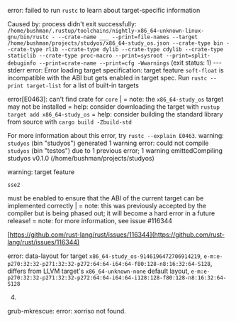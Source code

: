 error: failed to run `rustc` to learn about target-specific information

Caused by:
process didn't exit successfully: `/home/bushman/.rustup/toolchains/nightly-x86_64-unknown-linux-gnu/bin/rustc - --crate-name ___ --print=file-names --target /home/bushman/projects/studyos/x86_64-study_os.json --crate-type bin --crate-type rlib --crate-type dylib --crate-type cdylib --crate-type staticlib --crate-type proc-macro --print=sysroot --print=split-debuginfo --print=crate-name --print=cfg -Wwarnings` (exit status: 1)
--- stderr
error: Error loading target specification: target feature `soft-float` is incompatible with the ABI but gets enabled in target spec. Run `rustc --print target-list` for a list of built-in targets

error[E0463]: can't find crate for `core`
|
= note: the `x86_64-study_os` target may not be installed
= help: consider downloading the target with `rustup target add x86_64-study_os`
= help: consider building the standard library from source with `cargo build -Zbuild-std`

For more information about this error, try `rustc --explain E0463`.
warning: `studyos` (bin "studyos") generated 1 warning
error: could not compile `studyos` (bin "testos") due to 1 previous error; 1 warning emittedCompiling studyos v0.1.0 (/home/bushman/projects/studyos)

warning: target feature

`sse2`

must be enabled to ensure that the ABI of the current target can be implemented correctly
|
= note: this was previously accepted by the compiler but is being phased out; it will become a hard error in a future release!
= note: for more information, see issue #116344

[https://github.com/rust-lang/rust/issues/116344](https://github.com/rust-lang/rust/issues/116344)

error: data-layout for target `x86_64-study_os-9146196472706914219`, `e-m:e-p270:32:32-p271:32:32-p272:64:64-i64:64-f80:128-n8:16:32:64-S128`, differs from LLVM target's `x86_64-unknown-none` default layout, `e-m:e-p270:32:32-p271:32:32-p272:64:64-i64:64-i128:128-f80:128-n8:16:32:64-S128`

4.

grub-mkrescue: error: xorriso not found.
